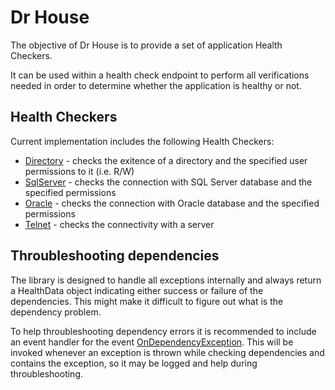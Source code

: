 # Dr House

The objective of Dr House is to provide a  set of application Health Checkers.

It can be used within a health check endpoint to perform all verifications needed
in order to determine whether the application is healthy or not.

## Health Checkers

Current implementation includes the following Health Checkers:
- [Directory](docs/health-checkers/Directory.md) - checks the exitence of a directory
  and the specified user permissions to it (i.e. R/W)
- [SqlServer](docs/health-checkers/SqlServer.md) - checks the connection with
  SQL Server database and the specified permissions
- [Oracle](docs/health-checkers/Oracle.md) - checks the connection with
  Oracle database and the specified permissions
- [Telnet](docs/health-checkers/Telnet.md) - checks the connectivity with a server

## Throubleshooting dependencies

The library is designed to handle all exceptions internally and always return
a HealthData object indicating either success or failure of the dependencies.
This might make it difficult to figure out what is the dependency problem.

To help throubleshooting dependency errors it is recommended to include an
event handler for the event [OnDependencyException](docs/events/OnDependencyException.md).
This will be invoked whenever an exception is thrown while checking dependencies and
contains the exception, so it may be logged and help during throubleshooting.